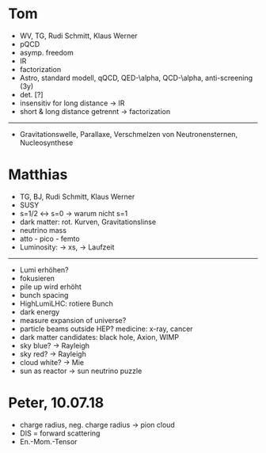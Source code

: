 Tom
=====
- WV, TG, Rudi Schmitt, Klaus Werner
- pQCD
 - asymp. freedom
 - IR
 - factorization
- Astro, standard modell, qQCD, QED-\alpha, QCD-\alpha, anti-screening (3y)
- det. [?]
 - insensitiv for long distance -> IR
 - short & long distance getrennt -> factorization
---
- Gravitationswelle, Parallaxe, Verschmelzen von Neutronensternen, Nucleosynthese


Matthias
=========
- TG, BJ, Rudi Schmitt, Klaus Werner
- SUSY
 - s=1/2 <-> s=0 -> warum nicht s=1
 - dark matter: rot. Kurven, Gravitationslinse
 - neutrino mass
- atto - pico - femto
- Luminosity: -> xs, -> Laufzeit
---
- Lumi erhöhen?
 - fokusieren
 - pile up wird erhöht
 - bunch spacing
 - HighLumiLHC: rotiere Bunch
- dark energy
- measure expansion of universe?
- particle beams outside HEP? medicine: x-ray, cancer
- dark matter candidates: black hole, Axion, WIMP
- sky blue? -> Rayleigh
 - sky red? -> Rayleigh
 - cloud white? -> Mie
- sun as reactor -> sun neutrino puzzle


Peter, 10.07.18
==================
- charge radius, neg. charge radius -> pion cloud
- DIS = forward scattering
- En.-Mom.-Tensor
